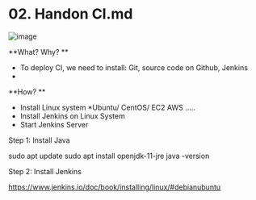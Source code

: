# 02. Handon CI.md

![image](https://user-images.githubusercontent.com/25337881/195131745-df81cb49-4509-4e7a-8900-704d7792b26f.png)


**What? Why? **

- To deploy CI, we need to install: Git, source code on Github, Jenkins
- 


**How? **
- Install Linux system *Ubuntu/ CentOS/ EC2 AWS .....
- Install Jenkins on Linux System
- Start Jenkins Server


Step 1: Install Java

sudo apt update
sudo apt install openjdk-11-jre
java -version

Step 2:  Install Jenkins

https://www.jenkins.io/doc/book/installing/linux/#debianubuntu








